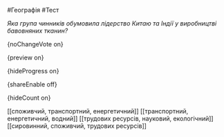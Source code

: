 #Географія #Тест

*Яка група чинників обумовила лідерство Китаю та Індії у виробництві бавовняних тканин?*

{noChangeVote on}

{preview on}

{hideProgress on}

{shareEnable off}

{hideCount on}

[[споживчий, транспортний, енергетичний]]
[[транспортний, енергетичний, водний]]
[[трудових ресурсів, науковий, екологічний]]
[[сировинний, споживчий, трудових ресурсів]]
